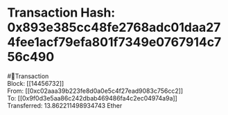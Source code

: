 
Transaction Hash: 0x893e385cc48fe2768adc01daa274fee1acf79efa801f7349e0767914c756c490
====================================================================================
  
#💸Transaction  
Block: [[14456732]]  
From: [[0xc02aaa39b223fe8d0a0e5c4f27ead9083c756cc2]]  
To: [[0x9f0d3e5aa86c242dbab469486fa4c2ec04974a9a]]  
Transferred: 13.862211498934743 Ether